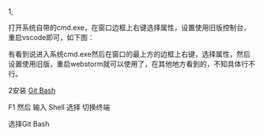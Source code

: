 1,

打开系统自带的cmd.exe，在窗口边框上右键选择属性，设置使用旧版控制台，重启vscode即可，如下图：





有看到说进入系统cmd.exe然后在窗口的最上方的边框上右键，选择属性，然后设置使用旧版，重启webstorm就可以使用了，在其他地方看到的，不知具体行不行。



2安装 [Git Bash](https://git-scm.com/downloads)

F1 然后 输入 Shell 选择 切换终端

选择Git Bash